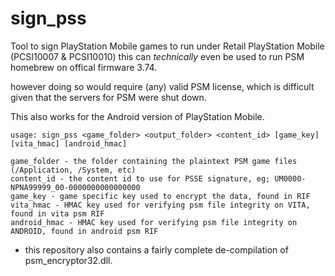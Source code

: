 # sign_pss

Tool to sign PlayStation Mobile games to run under Retail PlayStation Mobile (PCSI10007 & PCSI10010) 
this can *technically* even be used to run PSM homebrew on offical firmware 3.74. 

however doing so would require (any) valid PSM license, 
which is difficult given that the servers for PSM were shut down.

This also works for the Android version of PlayStation Mobile.

```
usage: sign_pss <game_folder> <output_folder> <content_id> [game_key] [vita_hmac] [android_hmac]

game_folder - the folder containing the plaintext PSM game files (/Application, /System, etc)
content_id - the content id to use for PSSE signature, eg; UM0000-NPNA99999_00-0000000000000000
game_key - game specific key used to encrypt the data, found in RIF
vita_hmac - HMAC key used for verifying psm file integrity on VITA, found in vita psm RIF
android_hmac - HMAC key used for verifying psm file integrity on ANDROID, found in android psm RIF

```



- this repository also contains a fairly complete de-compilation of psm_encryptor32.dll.

